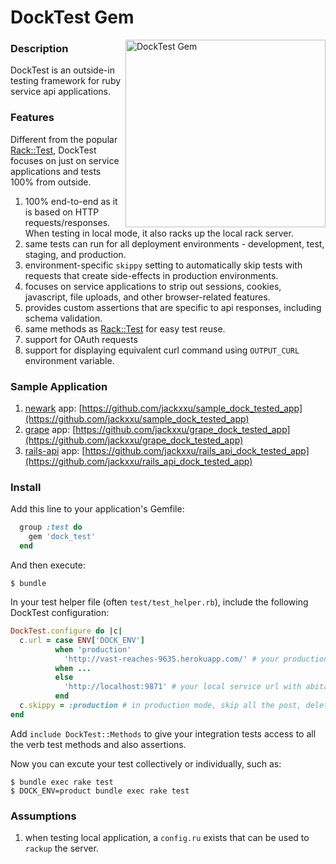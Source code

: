 # DockTest Gem
<img src="https://raw.githubusercontent.com/jackxxu/dock_test/master/dock_test_logo.jpeg" alt="DockTest Gem" align="right" height="300" width="320"/>

### Description

DockTest is an outside-in testing framework for ruby service api applications.

### Features

Different from the popular [Rack::Test], DockTest focuses on just on service applications and tests 100% from outside.

1. 100% end-to-end as it is based on HTTP requests/responses. When testing in local mode, it also racks up the local rack server.
2. same tests can run for all deployment environments - development, test, staging, and production.
3. environment-specific `skippy` setting to automatically skip tests with requests that create side-effects in production environments.
4. focuses on service applications to strip out sessions, cookies, javascript, file uploads, and other browser-related features.
5. provides custom assertions that are specific to api responses, including schema validation.
6. same methods as [Rack::Test] for easy test reuse.
7. support for OAuth requests
8. support for displaying equivalent curl command using `OUTPUT_CURL` environment variable.

### Sample Application

1. [newark] app: [https://github.com/jackxxu/sample_dock_tested_app](https://github.com/jackxxu/sample_dock_tested_app)
2. [grape] app: [https://github.com/jackxxu/grape_dock_tested_app](https://github.com/jackxxu/grape_dock_tested_app)
3. [rails-api] app: [https://github.com/jackxxu/rails_api_dock_tested_app](https://github.com/jackxxu/rails_api_dock_tested_app)

### Install

Add this line to your application's Gemfile:

```ruby
  group :test do
    gem 'dock_test'
  end
```

And then execute:

    $ bundle

In your test helper file (often `test/test_helper.rb`), include the following DockTest configuration:

```ruby
DockTest.configure do |c|
  c.url = case ENV['DOCK_ENV']
          when 'production'
            'http://vast-reaches-9635.herokuapp.com/' # your production service url
          when ...
          else
            'http://localhost:9871' # your local service url with abitary unbound port number
          end
  c.skippy = :production # in production mode, skip all the post, delete, put requests.
end
```

Add `include DockTest::Methods` to give your integration tests access to all the verb test methods and also assertions.

Now you can excute your test collectively or individually, such as:

    $ bundle exec rake test
    $ DOCK_ENV=product bundle exec rake test

### Assumptions

1. when testing local application, a `config.ru` exists that can be used to `rackup` the server.


[Rack::Test]: https://github.com/brynary/rack-test
[newark]: https://github.com/mje113/newark
[grape]: https://github.com/intridea/grape
[rails-api]: https://github.com/rails-api/rails-api
